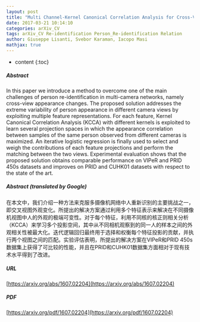 ```yaml
---
layout: post
title: "Multi Channel-Kernel Canonical Correlation Analysis for Cross-View Person Re-Identification"
date: 2017-03-21 10:14:10
categories: arXiv_CV
tags: arXiv_CV Re-identification Person_Re-identification Relation
author: Giuseppe Lisanti, Svebor Karaman, Iacopo Masi
mathjax: true
---
```


* content
{:toc}

##### Abstract
In this paper we introduce a method to overcome one of the main challenges of person re-identification in multi-camera networks, namely cross-view appearance changes. The proposed solution addresses the extreme variability of person appearance in different camera views by exploiting multiple feature representations. For each feature, Kernel Canonical Correlation Analysis (KCCA) with different kernels is exploited to learn several projection spaces in which the appearance correlation between samples of the same person observed from different cameras is maximized. An iterative logistic regression is finally used to select and weigh the contributions of each feature projections and perform the matching between the two views. Experimental evaluation shows that the proposed solution obtains comparable performance on VIPeR and PRID 450s datasets and improves on PRID and CUHK01 datasets with respect to the state of the art.

##### Abstract (translated by Google)
在本文中，我们介绍一种方法来克服多摄像机网络中人重新识别的主要挑战之一，即交叉视图外观变化。所提出的解决方案通过利用多个特征表示来解决在不同摄像机视图中人的外观的极端可变性。对于每个特征，利用不同核的核正则相关分析（KCCA）来学习多个投影空间，其中从不同相机观察到的同一人的样本之间的外观相关性被最大化。迭代逻辑回归最终用于选择和权衡每个特征投影的贡献，并执行两个视图之间的匹配。实验评估表明，所提出的解决方案在VIPeR和PRID 450s数据集上获得了可比较的性能，并且在PRID和CUHK01数据集方面相对于现有技术水平得到了改进。

##### URL
[https://arxiv.org/abs/1607.02204](https://arxiv.org/abs/1607.02204)

##### PDF
[https://arxiv.org/pdf/1607.02204](https://arxiv.org/pdf/1607.02204)

